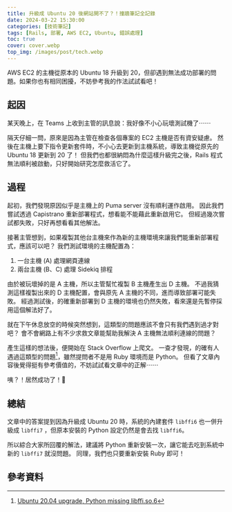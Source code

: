 ```yaml
---
title: 升級成 Ubuntu 20 後網站開不了？！撞牆筆記全記錄
date: 2024-03-22 15:30:00
categories: [技術筆記]
tags: [Rails, 部署, AWS EC2, Ubuntu, 錯誤處理]
toc: true
cover: cover.webp
top_img: /images/post/tech.webp
---
```


AWS EC2 的主機從原本的 Ubuntu 18 升級到 20，但卻遇到無法成功部署的問題。如果你也有相同困擾，不妨參考我的作法試試看吧！

<!-- more -->

## 起因

某天晚上，在 Teams 上收到主管的訊息說：我好像不小心玩壞測試機了⋯⋯

隔天仔細一問，原來是因為主管在檢查各個專案的 EC2 主機是否有資安疑慮。
然後在主機上要下指令更新套件時，不小心去更新到主機系統，導致主機從原先的 Ubuntu 18 更新到 20 了！
但我們也都很納悶為什麼這樣升級完之後，Rails 程式無法順利被啟動，只好開始研究怎麼救活它了。

## 過程

起初，我們發現原因似乎是主機上的 Puma server 沒有順利運作啟用。
因此我們嘗試透過 Capistrano 重新部署程式，想看能不能藉此重新啟用它。
但經過幾次嘗試都失敗，只好再想看看其他解法。

接著主管想到，如果複製其他台主機來作為新的主機環境來讓我們能重新部署程式，應該可以吧？
我們測試環境的主機配置為：
1. 一台主機 (A) 處理網頁連線
2. 兩台主機 (B、C) 處理 Sidekiq 排程

由於被玩壞掉的是 A 主機，所以主管幫忙複製 B 主機產生出 D 主機。
不過我猜測這樣複製出來的 D 主機配置，會與原先 A 主機的不同，進而導致部署可能失敗。
經過測試後，的確重新部署到 D 主機的環境也仍然失敗，看來還是先暫停採用這個解法好了。

就在下午休息放空的時候突然想到，這類型的問題應該不會只有我們遇到過才對吧？
會不會網路上有不少求救文章能幫助我解決 A 主機無法順利連線的問題？

產生這樣的想法後，便開始在 Stack Overflow 上爬文。
一查才發現，的確有人遇過這類型的問題[^missing_libffi6]，雖然提問者不是用 Ruby 環境而是 Python。
但看了文章內容後覺得挺有參考價值的，不妨試試看文章中的正解⋯⋯

咦？！居然成功了！🥳

## 總結

文章中的答案提到因為升級成 Ubuntu 20 時，系統的內建套件 `libffi6` 也一併升級成 `libffi7` ，但原本安裝的 Python 設定仍然是會去找 `libffi6`。

所以綜合大家所回覆的解法，建議將 Python 重新安裝一次，讓它能去吃到系統中新的 `libffi7` 就沒問題。
同理，我們也只要重新安裝 Ruby 即可！

## 參考資料
[^missing_libffi6]: [Ubuntu 20.04 upgrade, Python missing libffi.so.6](https://stackoverflow.com/questions/61875869/ubuntu-20-04-upgrade-python-missing-libffi-so-6)